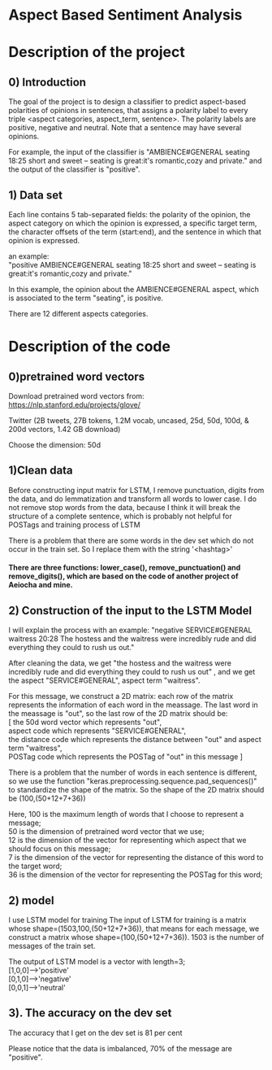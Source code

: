 # Aspect Based Sentiment Analysis


# Description of the project
## 0) Introduction 
The goal of the project is to design a classifier to predict aspect-based polarities of opinions in
sentences, that assigns a polarity label to every triple <aspect categories, aspect_term, sentence>.
The polarity labels are positive, negative and neutral. Note that a sentence may have several
opinions.  

For example, the input of the classifier is "AMBIENCE#GENERAL seating 18:25 short and sweet – seating is great:it's romantic,cozy and private." and the output of the classifier is "positive".  

## 1) Data set
Each line contains 5 tab-separated fields: the polarity of the opinion, the aspect category on which
the opinion is expressed, a specific target term, the character offsets of the term (start:end), and the
sentence in which that opinion is expressed.  

an example:  
"positive AMBIENCE#GENERAL seating 18:25 short and sweet – seating is great:it's romantic,cozy and private."  

In this example, the opinion about the AMBIENCE#GENERAL aspect, which is associated to the term "seating", is positive.  

There are 12 different aspects categories.  

# Description of the code
## 0)pretrained word vectors
Download pretrained word vectors from: https://nlp.stanford.edu/projects/glove/

Twitter (2B tweets, 27B tokens, 1.2M vocab, uncased, 25d, 50d, 100d, & 200d vectors, 1.42 GB download)

Choose the dimension: 50d 

## 1)Clean data
Before constructing input matrix for LSTM, I remove punctuation, digits from the data, and do lemmatization and transform all words to lower case. I do not remove stop words from the data, because I think it will break the structure of a complete sentence, which is probably not helpful for POSTags and training process of LSTM

There is a problem that there are some words in the dev set which do not occur in the train set. So I replace them with the string '\<hashtag\>'

#### There are three functions: lower_case(), remove_punctuation() and remove_digits(), which are based on the code of another project of Aeiocha and mine.

## 2) Construction of the input to the LSTM Model
I will explain the process with an example:
"negative SERVICE#GENERAL waitress 20:28 The hostess and the waitress were incredibly rude and did everything they could to rush us out."  

After cleaning the data, we get "the hostess and the waitress were incredibly rude and did everything they could to rush us out" , and we get the aspect "SERVICE#GENERAL", aspect term "waitress".  

For this message, we construct a 2D matrix: each row of the matrix represents the information of each word in the meassage. The last word in the meassage is "out", so the last row of the 2D matrix should be:   
[ the 50d word vector which represents "out",   
aspect code which represents "SERVICE#GENERAL",   
the distance code which represents the distance between "out" and aspect term "waitress",  
POSTag code which represents the POSTag of "out" in this message ]

There is a problem that the number of words in each sentence is different, so we use the function "keras.preprocessing.sequence.pad_sequences()" to standardize the shape of the matrix. So the shape of the 2D matrix should be (100,(50+12+7+36))  

Here, 100 is the maximum length of words that I choose to represent a message;  
50 is the dimension of pretrained word vector that we use;  
12 is the dimension of the vector for representing which aspect that we should focus on this message;  
7 is the dimension of the vector for representing the distance of this word to the target word;  
36 is the dimension of the vector for representing the POSTag for this word;  

## 2) model
I use LSTM model for training
The input of LSTM for training is a matrix whose shape=(1503,100,(50+12+7+36)), that means for each message, we construct a matrix whose shape=(100,(50+12+7+36)). 1503 is the number of messages of the train set.


The output of LSTM model is a vector with length=3;  
[1,0,0]-->'positive'  
[0,1,0]-->'negative'  
[0,0,1]-->'neutral'  

## 3). The accuracy  on the dev set
The accuracy that I get on the dev set is 81 per cent

Please notice that the data is imbalanced, 70% of the message are "positive".

